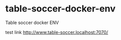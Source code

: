 # table-soccer-docker-env
Table soccer docker ENV

test link http://www.table-soccer.localhost:7070/
